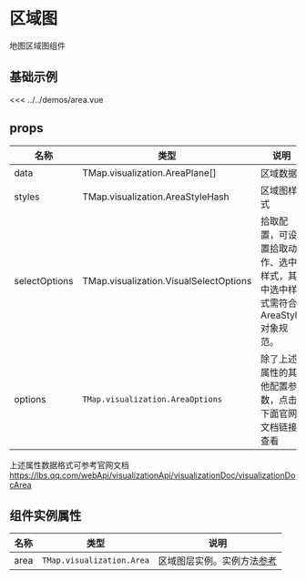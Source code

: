 
# 区域图

地图区域图组件


## 基础示例

<AreaDemo/>

<<< ../../demos/area.vue

## props

| 名称            | 类型                         | 说明                                                 |
| --------------- | ---------------------------- | ---------------------------------------------------- |
| data         | TMap.visualization.AreaPlane[]                                       | 区域数据          |
| styles     | TMap.visualization.AreaStyleHash | 区域图样式
| selectOptions | TMap.visualization.VisualSelectOptions                        | 拾取配置，可设置拾取动作、选中样式，其中选中样式需符合AreaStyle对象规范。   |
| options   | `TMap.visualization.AreaOptions` |  除了上述属性的其他配置参数，点击下面官网文档链接查看             

上述属性数据格式可参考官网文档 https://lbs.qq.com/webApi/visualizationApi/visualizationDoc/visualizationDocArea

## 组件实例属性

| 名称            | 类型                         | 说明                                                 |
| --------------- | ---------------------------- | ---------------------------------------------------- |
|    area      | `TMap.visualization.Area` | 区域图层实例。实例方法[参考](https://lbs.qq.com/webApi/visualizationApi/visualizationDoc/visualizationDocArea)                                    |